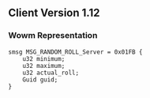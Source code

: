 ## Client Version 1.12

### Wowm Representation
```rust,ignore
smsg MSG_RANDOM_ROLL_Server = 0x01FB {
    u32 minimum;    
    u32 maximum;    
    u32 actual_roll;    
    Guid guid;    
}

```
